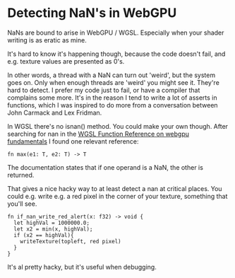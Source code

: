 # Detecting NaN's in WebGPU

NaNs are bound to arise in WebGPU / WGSL. Especially when your shader writing is as eratic as mine.

It's hard to know it's happening though, because the code doesn't fail, and e.g. texture values are presented as 0's.

In other words, a thread with a NaN can turn out 'weird', but the system goes on. Only when enough threads are 'weird' you might see it. They're hard to detect.
I prefer my code just to fail, or have a compiler that complains some more.
It's in the reason I tend to write a lot of asserts in functions, which I was inspired to do more from a conversation between John Carmack and Lex Fridman. 

In WGSL there's no isnan() method. 
You could make your own though. After searching for nan in the [WGSL Function Reference on webgpu fundamentals](https://webgpufundamentals.org/webgpu/lessons/webgpu-wgsl-function-reference.html) I found one relevant reference:

```
fn max(e1: T, e2: T) -> T 
```
The documentation states that if one operand is a NaN, the other is returned.

That gives a nice hacky way to at least detect a nan at critical places.
You could e.g. write e.g. a red pixel in the corner of your texture, something that you'll see.

```
fn if_nan_write_red_alert(x: f32) -> void {
  let highVal = 1000000.0;
  let x2 = min(x, highVal);
  if (x2 == highVal){
    writeTexture(topleft, red pixel)
  }
}
```

It's al pretty hacky, but it's useful when debugging.
